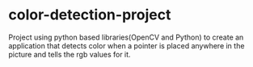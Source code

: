 # color-detection-project
Project using python based libraries(OpenCV and Python) to create an application that detects color when a pointer is placed  anywhere in the picture and tells the rgb values for it.
